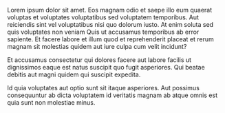 <p>Lorem ipsum dolor sit amet. Eos magnam odio et saepe illo eum quaerat voluptas et voluptates voluptatibus sed voluptatem temporibus. Aut reiciendis sint vel voluptatibus nisi quo dolorum iusto. At enim soluta sed quis voluptates non veniam Quis ut accusamus temporibus ab error sapiente. Et facere labore et illum quod et reprehenderit placeat et rerum magnam sit molestias quidem aut iure culpa cum velit incidunt? </p><p>Et accusamus consectetur qui dolores facere aut labore facilis ut dignissimos eaque est natus suscipit quo fugit asperiores. Qui beatae debitis aut magni quidem qui suscipit expedita. </p><p>Id quia voluptates aut optio sunt sit itaque asperiores. Aut possimus consequuntur ab dicta voluptatem id veritatis magnam ab atque omnis est quia sunt non molestiae minus. </p>
